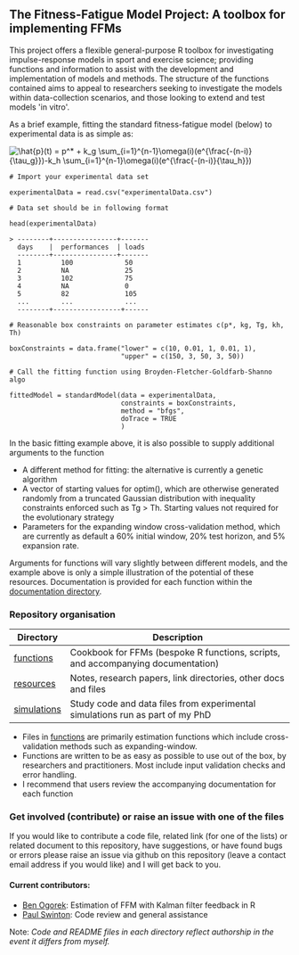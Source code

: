 ## The Fitness-Fatigue Model Project: A toolbox for implementing FFMs

This project offers a flexible general-purpose R toolbox for investigating impulse-response models in sport and exercise science; providing functions and information to assist with the development and implementation of models and methods. The structure of the functions contained aims to appeal to researchers seeking to investigate the models within data-collection scenarios, and those looking to extend and test models 'in vitro'.

As a brief example, fitting the standard fitness-fatigue model (below) to experimental data is as simple as:

<img src="https://latex.codecogs.com/svg.latex?\hat{p}(t)&space;=&space;p^*&space;&plus;&space;k_g&space;\sum_{i=1}^{n-1}\omega(i)(e^{\frac{-(n-i)}{\tau_g}})-k_h&space;\sum_{i=1}^{n-1}\omega(i)(e^{\frac{-(n-i)}{\tau_h}})" title="\hat{p}(t) = p^* + k_g \sum_{i=1}^{n-1}\omega(i)(e^{\frac{-(n-i)}{\tau_g}})-k_h \sum_{i=1}^{n-1}\omega(i)(e^{\frac{-(n-i)}{\tau_h}})" />

    # Import your experimental data set
    
    experimentalData = read.csv("experimentalData.csv")
    
    # Data set should be in following format
    
    head(experimentalData)
    
    > --------+----------------+-------
      days    |  performances  | loads
      --------+----------------+-------
      1          100             50
      2          NA              25
      3          102             75
      4          NA              0
      5          82              105
      ...        ...             ...
      --------+-----------------+------
    
    # Reasonable box constraints on parameter estimates c(p*, kg, Tg, kh, Th)
    
    boxConstraints = data.frame("lower" = c(10, 0.01, 1, 0.01, 1),
                                "upper" = c(150, 3, 50, 3, 50))
    
    # Call the fitting function using Broyden-Fletcher-Goldfarb-Shanno algo
    
    fittedModel = standardModel(data = experimentalData,
                                constraints = boxConstraints, 
                                method = "bfgs",              
                                doTrace = TRUE
                                )

In the basic fitting example above, it is also possible to supply additional arguments to the function

* A different method for fitting: the alternative is currently a genetic algorithm
* A vector of starting values for optim(), which are otherwise generated randomly from a truncated Gaussian distribution with inequality constraints enforced such as Tg > Th. Starting values not required for the evolutionary strategy
* Parameters for the expanding window cross-validation method, which are currently as default a 60% initial window, 20% test horizon, and 5% expansion rate.

Arguments for functions will vary slightly between different models, and the example above is only a simple illustration of the potential of these resources. Documentation is provided for each function within the [documentation directory](https://github.com/bsh2/Fitness-Fatigue-Models/tree/main/functions/documentation).


### Repository organisation

| Directory   | Description                                                                      |
|-------------|----------------------------------------------------------------------------------|
| [functions](https://github.com/bsh2/Fitness-Fatigue-Model/tree/main/functions)   | Cookbook for FFMs (bespoke R functions, scripts, and accompanying documentation) |
| [resources](https://github.com/bsh2/Fitness-Fatigue-Model/tree/main/resources)   | Notes, research papers, link directories, other docs and files                   |
| [simulations](https://github.com/bsh2/Fitness-Fatigue-Model/tree/main/simulations) | Study code and data files from experimental simulations run as part of my PhD    |

- Files in [functions](https://github.com/bsh2/Fitness-Fatigue-Model/tree/main/functions) are primarily estimation functions which include cross-validation methods such as expanding-window. 
- Functions are written to be as easy as possible to use out of the box, by researchers and practitioners. Most include input validation checks and error handling. 
- I recommend that users review the accompanying documentation for each function

### Get involved (contribute) or raise an issue with one of the files

If you would like to contribute a code file, related link (for one of the lists) or related document to this repository, have suggestions, or have found bugs or errors please raise an issue via github on this repository (leave a contact email address if you would like) and I will get back to you.


#### Current contributors:
* [Ben Ogorek](https://twitter.com/benogorek?lang=en): Estimation of FFM with Kalman filter feedback in R
* [Paul Swinton](https://www3.rgu.ac.uk/dmstaff/swinton-paul): Code review and general assistance

Note: *Code and README files in each directory reflect authorship in the event it differs from myself.*